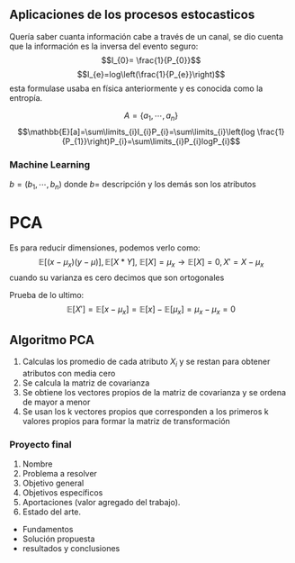 ## Aplicaciones de los procesos estocasticos
Quería saber cuanta información cabe a través de un canal, se dio cuenta que la información es la inversa del evento seguro:
$$I_{0}= \frac{1}{P_{0}}$$
$$I_{e}=log\left(\frac{1}{P_{e}}\right)$$
esta formulase usaba en física anteriormente y es conocida como la entropía.

$$A=\lbrace a_{1},\cdots,a_n\rbrace$$
$$\mathbb{E}[a]=\sum\limits_{i}I_{i}P_{i}=\sum\limits_{i}\left(log \frac{1}{P_{1}}\right)P_{i}=\sum\limits_{i}P_{i}logP_{i}$$

### Machine Learning
$b = (b_{1},\cdots, b_{n})$ donde $b=$ descripción y los demás son los atributos


# PCA
Es para reducir dimensiones, podemos verlo como:
$$\mathbb{E}[(x-\mu_{x}) (y-\mu_{})], \mathbb{E}[X*Y],~\mathbb{E}[X]=\mu_{x}\rightarrow\mathbb{E}[X]=0, X'=X-\mu_{x} $$
cuando su varianza es cero decimos que son ortogonales

Prueba de lo ultimo:
$$\mathbb{E}[X']=\mathbb{E}[x-\mu_{x}]=\mathbb{E}[x]-\mathbb{E}[\mu_{x}]=\mu_{x}-\mu_{x}=0$$

## Algoritmo PCA
1. Calculas los promedio de cada atributo $X_{i}$ y se restan para obtener atributos con media cero
2. Se calcula la matriz de covarianza
3. Se obtiene los vectores propios de la matriz de covarianza y se ordena de mayor a menor
4. Se usan los k vectores propios que corresponden a los primeros k valores propios para formar la matriz de transformación

### Proyecto final
1. Nombre
2. Problema a resolver
3. Objetivo general
4. Objetivos específicos
5. Aportaciones (valor agregado del trabajo).
6. Estado del arte.

- Fundamentos
- Solución propuesta
- resultados y conclusiones